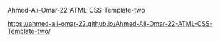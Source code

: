 Ahmed-Ali-Omar-22-ATML-CSS-Template-two

https://ahmed-ali-omar-22.github.io/Ahmed-Ali-Omar-22-ATML-CSS-Template-two/
